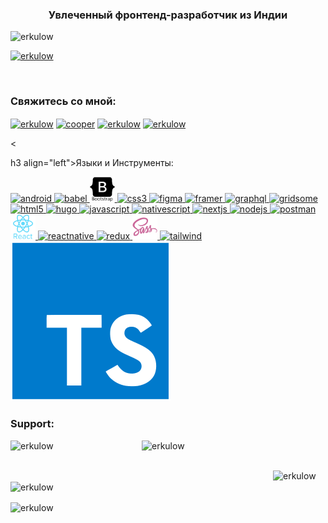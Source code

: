 <h3 align="center">Увлеченный фронтенд-разработчик из Индии</h3>

<p align="left"> <img src="https://komarev.com/ghpvc/?username=erkulow&label=Profile%20views&color= 0e75b6&style=flat" alt="erkulow" /> </p>

<p align="left"> <a href="https://github.com/ryo-ma/github-profile-trophy"><img src ="https://github-profile-trophy.vercel.app/?username=erkulow" alt="erkulow" /></a> </p>

<p align="left"> <a href="https ://twitter.com/" target="blank"><img src="https://img.shields.io/twitter/follow/?logo=twitter&style=for-the-badge" alt="" /> </a> </p>

<h3 align="left">Свяжитесь со мной:</h3>
<p align="left">
<a href="https://codepen.io/erkulow" target="blank"><img align="center" src="https://raw.githubusercontent.com/rahuldkjain/github-profile-readme-generator /master/src/images/icons/Social/codepen.svg" alt="erkulow" height="30" width="40" /></a>
<a href="https://dev.to/cooper " target = "blank"><img align="center" src="https://raw.githubusercontent.com/rahuldkjain/github-profile-readme-generator/master/src/images/icons/Social/devto.svg " alt="cooper" height="30" width="40" /></a>
<a href="https://codesandbox.com/erkulow" target="blank"><img align="center" src="https://raw.githubusercontent.com/rahuldkjain/github-profile-readme-generator/master/src/images/icons/Social/codesandbox.svg" alt="erkulow" height="30" width="40" /></a>
<a href="https://instagram.com/erkulow" target="blank"><img align="center" src="https://raw.githubusercontent.com/rahuldkjain/github-profile-readme-generator /master/src/images/icons/Social/instagram.svg" alt="erkulow" height="30" width="40" /></a> </p>
<

h3 align="left">Языки и Инструменты:</h3>
<p align="left"> <a href="https://developer.android.com" target="_blank" rel="noreferrer"> <img src="https://raw.githubusercontent.com/devicons /devicon/master/icons/android/android-original-wordmark.svg" alt="android" width="40" height="40"/> </a> <a href="https://babeljs.io /" target="_blank" rel="noreferrer"> <img src="https://www.vectorlogo.zone/logos/babeljs/babeljs-icon.svg" alt="babel" width="40" height= "40"/> </a> <a href="https://getbootstrap.com" target="_blank" rel="noreferrer"> <img src="https://raw.githubusercontent.com/devicons/devicon/master/icons/bootstrap/bootstrap-plain-wordmark.svg" alt="bootstrap" width="40" height="40"/> </a> <a href="https:// www.w3schools.com/css/" target="_blank" rel="noreferrer"> <img src="https://raw.githubusercontent.com/devicons/devicon/master/icons/css3/css3-original-wordmark .svg" alt="css3" width="40" height="40"/> </a> <a href="https://www.figma.com/" target="_blank" rel="noreferrer" > <img src="https://www.vectorlogo.zone/logos/figma/figma-icon.svg" alt="figma" width="40" height="40"/> </a> <a href ="https://www.framer.com/" target="_blank" rel="noreferrer"> <img src="https://www.vectorlogo.zone/logos/framer/framer-icon.svg" alt="framer" width="40" height="40"/> </a> <a href="https://graphql.org" target="_blank" rel="noreferrer"> <img src="https://www .vectorlogo.zone/logos/graphql/graphql-icon.svg" alt="graphql" width="40" height="40"/> </a> <a href="https://gridsome.org/" target="_blank" rel="noreferrer"> <img src="https://www.vectorlogo.zone/logos/gridsome/gridsome-icon.svg" alt="gridsome" width="40" height="40 "/></a> <a href="https://www.w3.org/html/" target="_blank" rel="noreferrer"> <img src="https://raw.githubusercontent.com/devicons/ devicon/master/icons/html5/html5-original-wordmark.svg" alt="html5" width="40" height="40"/> </a> <a href="https://gohugo.io/ " target="_blank" rel="noreferrer"> <img src="https://api.iconify.design/logos-hugo.svg" alt="hugo" width="40" height="40"/> </a> <a href="https://developer.mozilla.org/en-US/docs/Web/JavaScript" target="_blank" rel="noreferrer"> <img src="https://raw .githubusercontent.com/devicons/devicon/master/icons/javascript/javascript-original.svg" alt="javascript" width="40" height="40"/> </a> <a href="https://nativescript. org/" target="_blank" rel="noreferrer"> <img src="https://raw.githubusercontent.com/detain/svg-logos/780f25886640cef088af994181646db2f6b1a3f8/svg/nativescript.svg" alt="nativescript" width= "40" height="40"/> </a> <a href="https://nextjs.org/" target="_blank" rel="noreferrer"> <img src="https://cdn. worldvectorlogo.com/logos/nextjs-2.svg" alt="nextjs" width="40" height="40"/> </a> <a href="https://nodejs.org" target="_blank" rel="noreferrer"> <img src="https://raw.githubusercontent.com/devicons/devicon/master/icons/nodejs/nodejs- original-wordmark.svg" alt="nodejs" width="40" height="40"/> </a> <a href="https://postman.com" target="_blank" rel="noreferrer" > <img src="https://www.vectorlogo.zone/logos/getpostman/getpostman-icon.svg" alt="postman" width="40" height="40"/> </a> <a href ="https://reactjs.org/" target="_blank" rel="noreferrer"> <img src="https://raw.githubusercontent.com/devicons/devicon/master/icons/react/react-original-wordmark.svg" alt="react" width="40" height="40"/> </a> <a href="https:// reactnative.dev/" target="_blank" rel="noreferrer"> <img src="https://reactnative.dev/img/header_logo.svg" alt="reactnative" width="40" height="40" /> </a> <a href="https://redux.js.org" target="_blank" rel="noreferrer"> <img src="https://raw.githubusercontent.com/devicons/devicon /master/icons/redux/redux-original.svg" alt="redux" width="40" height="40"/> </a> <a href="https://sass-lang.com"target="_blank" rel="noreferrer"> <img src="https://raw.githubusercontent.com/devicons/devicon/master/icons/sass/sass-original.svg" alt="sass" width=" 40" height="40"/> </a> <a href="https://tailwindcss.com/" target="_blank" rel="noreferrer"> <img src="https://www.vectorlogo .zone/logos/tailwindcss/tailwindcss-icon.svg" alt="tailwind" width="40" height="40"/> </a> <a href="https://www.typescriptlang.org/" target="_blank" rel="noreferrer"> <img src="https://raw.githubusercontent.com/devicons/devicon/master/icons/typescript/typescript-original.svg" alt="машинопись" ширина="40" высота="40"/> </a> </p>

<h3 align="left">Support:</h3>
<p><a href="https://www.buymeacoffee.com/erkulow"> <img align="left" src="https://cdn.buymeacoffee.com/buttons/v2/default-yellow.png" height="50" width="210" alt="erkulow" /></a><a href="https://ko-fi.com/erkulow"> <img align="left" src="https://cdn.ko-fi.com/cdn/kofi3.png?v=3" height="50" width="210" alt="erkulow" /></a></p><br><br>

<p><img align="left" src="https://github-readme-stats.vercel.app/api/top-langs?username=erkulow&show_icons=true&locale=en&layout=compact" alt="erkulow" /> </p>

<p> <img align="center" src="https://github-readme-stats.vercel.app/api?username=erkulow&show_icons=true&locale=en" alt="erkulow" /> </p>

<p><img align="center" src="https://github-readme-streak-stats.herokuapp.com/?user=erkulow&" alt="erkulow" /></p>
